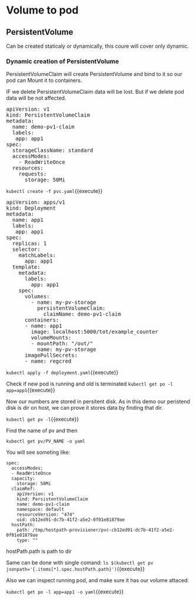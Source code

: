 # Volume to pod

## PersistentVolume

Can be created staticaly or dynamically, this coure will cover only dynamic.

<!-- 

### Static

1. First lats check if we have PersistentVolumes to claim
`kubectl get pv`{{execute}}
2. Check what type of storage classes we have for PersistentVolumes creation
`kubectl get storageclass`{{execute}}

3. Create PersistentVolume

<pre class="file" data-filename="pv.yaml" data-target="replace">
kind: PersistentVolume
apiVersion: v1
metadata:
  name: demo-pv1
  labels:
    type: local
spec:
  storageClassName: standard
  persistentVolumeReclaimPolicy: Delete
  capacity:
    storage: 100Mi
  accessModes:
    - ReadWriteOnce
  hostPath:
    path: "/mnt/persistent-volume"
</pre>

**persistentVolumeReclaimPolicy**
Can be one of:

* Retain
  Data will be kept to be deleted manually
* Delete"
  When **PersistentVolumeClaim** is deleted data will be deleted
 -->

### Dynamic creation of PersistentVolume

PersistentVolumeClaim will create PersistentVolume and bind to it so our pod can Mount it to containers.

IF we delete PersistentVolumeClaim data will be lost. But if we delete pod data will be not affected.

<pre class="file" data-filename="pvc.yaml" data-target="replace">
apiVersion: v1
kind: PersistentVolumeClaim
metadata:
  name: demo-pv1-claim
  labels:
   app: app1
spec:
  storageClassName: standard
  accessModes:
    - ReadWriteOnce
  resources:
    requests:
      storage: 50Mi
</pre>

`kubectl create -f pvc.yaml`{{execute}}

<pre class="file" data-filename="deployment.yaml" data-target="replace">
apiVersion: apps/v1
kind: Deployment
metadata:
  name: app1
  labels:
   app: app1
spec:
  replicas: 1
  selector:
    matchLabels:
      app: app1
  template:
    metadata:
      labels:
        app: app1
    spec:
      volumes:
        - name: my-pv-storage
          persistentVolumeClaim:
            claimName: demo-pv1-claim
      containers:
      - name: app1
        image: localhost:5000/tot/example_counter
        volumeMounts:
        - mountPath: "/out/"
          name: my-pv-storage
      imagePullSecrets:
      - name: regcred
</pre>

`kubectl apply -f deployment.yaml`{{execute}}

Check if new pod is running and old is terminated
`kubectl get po -l app=app1`{{execute}}

Now our numbers are stored in persitent disk. As in this demo our peristend disk is dir on host, we can prove it stores data by finding that dir.

`kubectl get pv -l`{{execute}}

Find the name of pv and then

`kubectl get pv/PV_NAME -o yaml`

You will see someting like:

```
spec:
  accessModes:
  - ReadWriteOnce
  capacity:
    storage: 50Mi
  claimRef:
    apiVersion: v1
    kind: PersistentVolumeClaim
    name: demo-pv1-claim
    namespace: default
    resourceVersion: "474"
    uid: cb12ed91-dc7b-41f2-a5e2-0f01e81879ae
  hostPath:
    path: /tmp/hostpath-provisioner/pvc-cb12ed91-dc7b-41f2-a5e2-0f01e81879ae
    type: ""
```

hostPath.path is path to dir

Same can be done with single comand:
`ls $(kubectl get pv jsonpath='{.items[*].spec.hostPath.path}')`{{execute}}

Also we can inspect running pod, and make sure it has our volume attaced:

`kubectl get po -l app=app1 -o yaml`{{execute}}
